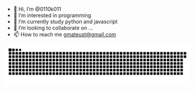 - 👋 Hi, I’m @0110k011
- 👀 I’m interested in programming
- 🌱 I’m currently study python and javascript
- 💞️ I’m looking to collaborate on ...
- 📫 How to reach me gmateust@gmail.com

<!---
0110k011/0110k011 is a ✨ special ✨ repository because its `README.md` (this file) appears on your GitHub profile.
You can click the Preview link to take a look at your changes.
--->
 ![Snake animation](https://github.com/0110k011/0110k011/blob/output/github-contribution-grid-snake.svg)
